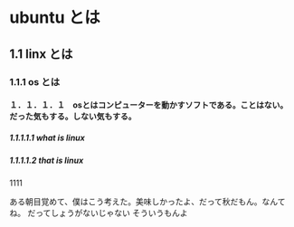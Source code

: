 # ubuntu とは
## 1.1 linx とは
### 1.1.1 os とは
#### １．１．１．１　osとはコンピューターを動かすソフトである。ことはない。だった気もする。しない気もする。
##### 1.1.1.1.1 what is linux
##### 1.1.1.1.2 that is linux
1111

ある朝目覚めて、僕はこう考えた。美味しかったよ、だって秋だもん。なんてね。
だってしょうがないじゃない
そういうもんよ
